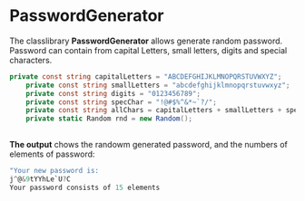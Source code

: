 # PasswordGenerator

The classlibrary **PasswordGenerator** allows generate random password.
Password can contain from capital Letters, small letters, digits and special characters.

``` c#
private const string capitalLetters = "ABCDEFGHIJKLMNOPQRSTUVWXYZ";
    private const string smallLetters = "abcdefghijklmnopqrstuvwxyz";
    private const string digits = "0123456789";
    private const string specChar = "!@#$%^&*~`?/";
    private const string allChars = capitalLetters + smallLetters + specChar;
    private static Random rnd = new Random();
    
```

**The output** chows the randowm generated password, and the numbers of elements of password:

```c#
"Your new password is:
j^@&9tYYhLe`U?C
Your password consists of 15 elements
```




